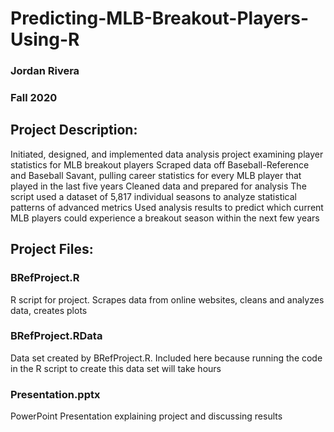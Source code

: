 # Predicting-MLB-Breakout-Players-Using-R
### Jordan Rivera
### Fall 2020

## Project Description:
Initiated, designed, and implemented data analysis project examining player statistics for MLB breakout players
Scraped data off Baseball-Reference and Baseball Savant, pulling career statistics for every MLB player that played in the last five years
Cleaned data and prepared for analysis
The script used a dataset of 5,817 individual seasons to analyze statistical patterns of advanced metrics
Used analysis results to predict which current MLB players could experience a breakout season within the next few years

## Project Files:
### BRefProject.R
R script for project. Scrapes data from online websites, cleans and analyzes data, creates plots
### BRefProject.RData
Data set created by BRefProject.R. Included here because running the code in the R script to create this data set will take hours
### Presentation.pptx
PowerPoint Presentation explaining project and discussing results
